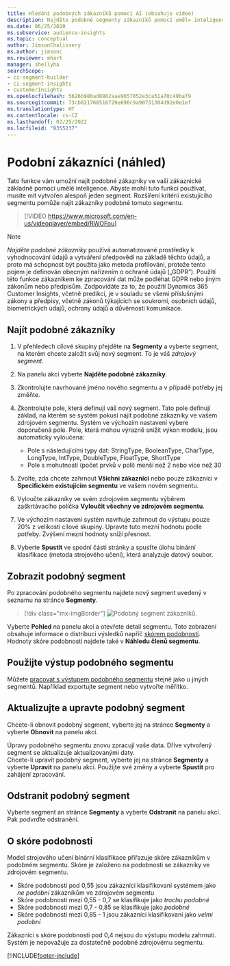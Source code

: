 ```yaml
---
title: Hledání podobných zákazníků pomocí AI (obsahuje video)
description: Najděte podobné segmenty zákazníků pomocí uměl= inteligence.
ms.date: 06/25/2020
ms.subservice: audience-insights
ms.topic: conceptual
author: JimsonChalissery
ms.author: jimsonc
ms.reviewer: mhart
manager: shellyha
searchScope:
- ci-segment-builder
- ci-segment-insights
- customerInsights
ms.openlocfilehash: 5626b980ad8802aae9657052e3ca51a70c49baf9
ms.sourcegitcommit: 73cb021760516729e696c9a90731304d92e0e1ef
ms.translationtype: HT
ms.contentlocale: cs-CZ
ms.lasthandoff: 02/25/2022
ms.locfileid: "8355237"
---
```

# <a name="similar-customers-preview"></a>Podobní zákazníci (náhled)

Tato funkce vám umožní najít podobné zákazníky ve vaší zákaznické základně pomocí umělé inteligence. Abyste mohli tuto funkci používat, musíte mít vytvořen alespoň jeden segment. Rozšíření kritérií existujícího segmentu pomůže najít zákazníky podobné tomuto segmentu.

> [!VIDEO https://www.microsoft.com/en-us/videoplayer/embed/RWOFou]

> [!NOTE]
> *Najděte podobné zákazníky* používá automatizované prostředky k vyhodnocování údajů a vytváření předpovědí na základě těchto údajů, a proto má schopnost být použita jako metoda profilování, protože tento pojem je definován obecným nařízením o ochraně údajů („GDPR“). Použití této funkce zákazníkem ke zpracování dat může podléhat GDPR nebo jiným zákonům nebo předpisům. Zodpovídáte za to, že použití Dynamics 365 Customer Insights, včetně predikcí, je v souladu se všemi příslušnými zákony a předpisy, včetně zákonů týkajících se soukromí, osobních údajů, biometrických údajů, ochrany údajů a důvěrnosti komunikace.

## <a name="finding-similar-customers"></a>Najít podobné zákazníky

1. V přehledech cílové skupiny přejděte na **Segmenty** a vyberte segment, na kterém chcete založit svůj nový segment. To je váš *zdrojový segment*.

1. Na panelu akcí vyberte **Najděte podobné zákazníky**.

1. Zkontrolujte navrhované jméno nového segmentu a v případě potřeby jej změňte.

1. Zkontrolujte pole, která definují váš nový segment. Tato pole definují základ, na kterém se systém pokusí najít podobné zákazníky ve vašem zdrojovém segmentu. Systém ve výchozím nastavení vybere doporučená pole.
  Pole, která mohou výrazně snížit výkon modelu, jsou automaticky vyloučena:
  
   - Pole s následujícími typy dat: StringType, BooleanType, CharType, LongType, IntType, DoubleType, FloatType, ShortType
   - Pole s mohutností (počet prvků v poli) menší než 2 nebo více než 30

1. Zvolte, zda chcete zahrnout **Všichni zákazníci** nebo pouze zákazníci v **Specifickém existujícím segmentu** ve vašem novém segmentu.

1. Vyloučte zákazníky ve svém zdrojovém segmentu výběrem zaškrtávacího políčka **Vyloučit všechny ve zdrojovém segmentu**.

1. Ve výchozím nastavení systém navrhuje zahrnout do výstupu pouze 20% z velikosti cílové skupiny. Upravte tuto mezní hodnotu podle potřeby. Zvýšení mezní hodnoty sníží přesnost.

1. Vyberte **Spustit** ve spodní části stránky a spusťte úlohu binární klasifikace (metoda strojového učení), která analyzuje datový soubor.

## <a name="view-the-similar-segment"></a>Zobrazit podobný segment

Po zpracování podobného segmentu najdete nový segment uvedený v seznamu na stránce **Segmenty**.

> [!div class="mx-imgBorder"]
> ![Podobný segment zákazníků.](media/expanded-segment.png "Podobný segment zákazníků")

Vyberte **Pohled** na panelu akcí a otevřete detail segmentu. Toto zobrazení obsahuje informace o distribuci výsledků napříč [skórem podobnosti](#about-similarity-scores). Hodnoty skóre podobnosti najdete také v **Náhledu členů segmentu**.

## <a name="use-the-output-of-a-similar-segment"></a>Použijte výstup podobného segmentu

Můžete [pracovat s výstupem podobného segmentu](segments.md) stejně jako u jiných segmentů. Například exportujte segment nebo vytvořte měřítko.

## <a name="refresh-and-edit-a-similar-segment"></a>Aktualizujte a upravte podobný segment

Chcete-li obnovit podobný segment, vyberte jej na stránce **Segmenty** a vyberte **Obnovit** na panelu akcí.

Úpravy podobného segmentu znovu zpracují vaše data. Dříve vytvořený segment se aktualizuje aktualizovanými daty.    
Chcete-li upravit podobný segment, vyberte jej na stránce **Segmenty** a vyberte **Upravit** na panelu akcí. Použijte své změny a vyberte **Spustit** pro zahájení zpracování.

## <a name="delete-a-similar-segment"></a>Odstranit podobný segment

Vyberte segment an stránce **Segmenty** a vyberte **Odstranit** na panelu akcí. Pak podvrďte odstranění.

## <a name="about-similarity-scores"></a>O skóre podobnosti

Model strojového učení binární klasifikace přiřazuje skóre zákazníkům v podobném segmentu. Skóre je založeno na podobnosti se zákazníky ve zdrojovém segmentu.

- Skóre podobnosti pod 0,55 jsou zákazníci klasifikovaní systémem jako *ne podobní* zákazníkům ve zdrojovém segmentu
- Skóre podobnosti mezi 0,55 - 0,7 se klasifikuje jako *trochu podobné*
- Skóre podobnosti mezi 0,7 - 0,85 se klasifikuje jako *podobné*
- Skóre podobnosti mezi 0,85 - 1 jsou zákazníci klasifikovaní jako *velmi podobní*

Zákazníci s skóre podobnosti pod 0,4 nejsou do výstupu modelu zahrnuti. Systém je nepovažuje za dostatečně podobné zdrojovému segmentu.


[!INCLUDE[footer-include](../includes/footer-banner.md)]
